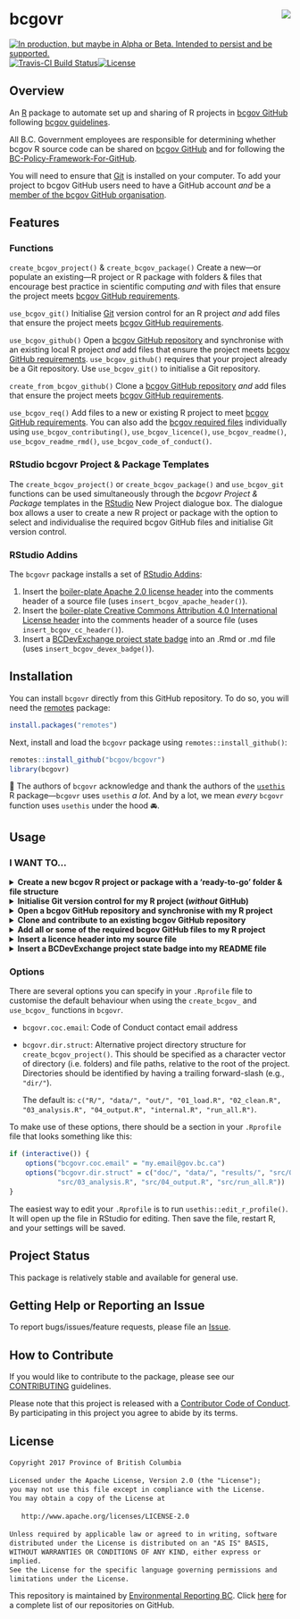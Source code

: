 
<!-- README.md is generated from README.Rmd. Please edit README.Rmd (this file) -->

# bcgovr <img src="img/logo.png" align="right" />

<div id="devex-badge">

<a rel="Delivery" href="https://github.com/BCDevExchange/assets/blob/master/README.md"><img alt="In production, but maybe in Alpha or Beta. Intended to persist and be supported." style="border-width:0" src="https://assets.bcdevexchange.org/images/badges/delivery.svg" title="In production, but maybe in Alpha or Beta. Intended to persist and be supported." /></a>[![Travis-CI
Build
Status](https://travis-ci.org/bcgov/bcgovr.svg?branch=master)](https://travis-ci.org/bcgov/bcgovr)[![License](https://img.shields.io/badge/License-Apache%202.0-blue.svg)](https://opensource.org/licenses/Apache-2.0)

</div>

## Overview

An [R](http://r-project.org) package to automate set up and sharing of R
projects in [bcgov GitHub](https://github.com/bcgov) following [bcgov
guidelines](https://github.com/bcgov/BC-Policy-Framework-For-GitHub).

All B.C. Government employees are responsible for determining whether
bcgov R source code can be shared on [bcgov
GitHub](https://github.com/bcgov) and for following the
[BC-Policy-Framework-For-GitHub](https://github.com/bcgov/BC-Policy-Framework-For-GitHub).

You will need to ensure that [Git](https://git-scm.com/) is installed on
your computer. To add your project to bcgov GitHub users need to have a
GitHub account *and* be a [member of the bcgov GitHub
organisation](https://github.com/bcgov/BC-Policy-Framework-For-GitHub/blob/master/BC-Gov-Org-HowTo/Cheatsheet.md).

## Features

### Functions

`create_bcgov_project()` & `create_bcgov_package()` Create a new—or
populate an existing—R project or R package with folders & files that
encourage best practice in scientific computing *and* with files that
ensure the project meets [bcgov GitHub
requirements](https://github.com/bcgov/BC-Policy-Framework-For-GitHub/blob/master/BC-Gov-Org-HowTo/Cheatsheet.md).

`use_bcgov_git()` Initialise [Git](https://git-scm.com/) version control
for an R project *and* add files that ensure the project meets [bcgov
GitHub
requirements](https://github.com/bcgov/BC-Policy-Framework-For-GitHub/blob/master/BC-Gov-Org-HowTo/Cheatsheet.md).

`use_bcgov_github()` Open a [bcgov GitHub
repository](https://github.com/bcgov) and synchronise with an existing
local R project *and* add files that ensure the project meets [bcgov
GitHub
requirements](https://github.com/bcgov/BC-Policy-Framework-For-GitHub/blob/master/BC-Gov-Org-HowTo/Cheatsheet.md).
`use_bcgov_github()` requires that your project already be a Git
repository. Use `use_bcgov_git()` to initialise a Git repository.

`create_from_bcgov_github()` Clone a [bcgov GitHub
repository](https://github.com/bcgov) *and* add files that ensure the
project meets [bcgov GitHub
requirements](https://github.com/bcgov/BC-Policy-Framework-For-GitHub/blob/master/BC-Gov-Org-HowTo/Cheatsheet.md).

`use_bcgov_req()` Add files to a new or existing R project to meet
[bcgov GitHub
requirements](https://github.com/bcgov/BC-Policy-Framework-For-GitHub/blob/master/BC-Gov-Org-HowTo/Cheatsheet.md).
You can also add the [bcgov required
files](https://github.com/bcgov/BC-Policy-Framework-For-GitHub/blob/master/BC-Gov-Org-HowTo/Cheatsheet.md)
individually using `use_bcgov_contributing()`, `use_bcgov_licence()`,
`use_bcgov_readme()`, `use_bcgov_readme_rmd()`,
`use_bcgov_code_of_conduct()`.

### RStudio bcgovr Project & Package Templates

The `create_bcgov_project()` or `create_bcgov_package()` and
`use_bcgov_git` functions can be used simultaneously through the *bcgovr
Project & Package* templates in the [RStudio](https://www.rstudio.com/)
New Project dialogue box. The dialogue box allows a user to create a new
R project or package with the option to select and individualise the
required bcgov GitHub files and initialise Git version control.

### RStudio Addins

The `bcgovr` package installs a set of [RStudio
Addins](https://rstudio.github.io/rstudioaddins/):

1)  Insert the [boiler-plate Apache 2.0 license
    header](https://github.com/bcgov/BC-Policy-Framework-For-GitHub/blob/master/BC-Open-Source-Development-Employee-Guide/Licenses.md)
    into the comments header of a source file (uses
    `insert_bcgov_apache_header()`).
2)  Insert the [boiler-plate Creative Commons Attribution 4.0
    International License
    header](https://github.com/bcgov/BC-Policy-Framework-For-GitHub/blob/master/BC-Open-Source-Development-Employee-Guide/Licenses.md)
    into the comments header of a source file (uses
    `insert_bcgov_cc_header()`).
3)  Insert a [BCDevExchange project state
    badge](https://github.com/BCDevExchange/assets/blob/master/README.md)
    into an .Rmd or .md file (uses `insert_bcgov_devex_badge()`).

## Installation

You can install `bcgovr` directly from this GitHub repository. To do so,
you will need the
[remotes](https://cran.r-project.org/web/packages/remotes/index.html)
package:

``` r
install.packages("remotes")
```

Next, install and load the `bcgovr` package using
`remotes::install_github()`:

``` r
remotes::install_github("bcgov/bcgovr")
library(bcgovr)
```

🎉 The authors of `bcgovr` acknowledge and thank the authors of the
[`usethis`](https://cran.r-project.org/web/packages/usethis/index.html)
R package—`bcgovr` uses `usethis` *a lot*. And by a lot, we mean *every*
`bcgovr` function uses `usethis` under the hood 🚘.

## Usage

### I WANT TO…

<details>

<summary><strong>Create a new bcgov R project or package with a
‘ready-to-go’ folder & file structure</strong></summary>

<br />

Create and open—or populate—a local R project using
`bcgovr::create_bcgov_project()`. Be sure to either specify your local
directory using the `path` argument, or `setwd("C:/my-new-project")`
before running `create_bcgov_project()`. The template `bcgovr` folders
and files and required bcgov GitHub files will be created in the new
directory. For using different project templates, see the
[Options](#options) section below. Type `?create_bcgov_project` in the R
console for
help.

``` r
create_bcgov_project(path = "C:/my-new-project", coc_email = "my.email@gov.bc.ca") 
```

    C:/my-new-project
    ├── 01_load.R
    ├── 02_clean.R
    ├── 03_analysis.R
    ├── 04_output.R
    ├── CODE_OF_CONDUCT.md
    ├── CONTRIBUTING.md
    ├── LICENSE
    ├── R
    ├── README.Rmd
    ├── data
    ├── my-new-project.Rproj
    ├── out
    └── run_all.R

The `create_bcgov_package()` function is used the same way as
`create_bcgov_project()` but will create all the folders & files to get
started on creating an R package. Type `?create_bcgov_package` in the R
console for help. The [R packages](http://r-pkgs.had.co.nz/) book by
Hadley Wickham is a very useful resource if you are looking to create R
packages.

``` r
create_bcgov_package(path = "C:/mynewrpackage", coc_email = "my.email@gov.bc.ca") 
```

    C:/mynewrpackage
    ├── CODE_OF_CONDUCT.md
    ├── CONTRIBUTING.md
    ├── DESCRIPTION
    ├── LICENSE
    ├── NAMESPACE
    ├── NEWS.md
    ├── R
    ├── README.Rmd
    ├── man
    ├── mynewrpackage.Rproj
    └── vignettes
        └── mynewrpackage.Rmd

Users can also use the *bcgovr Project & Package* templates in the
[RStudio](https://www.rstudio.com/) New Project dialogue box to create a
new R project or package. The dialogue box provides the option to select
and individualise the required bcgov GitHub files and initialise Git
version
control.

<img src="img/proj_template1.png" width="30%" /><img src="img/proj_template2.png" width="30%" /><img src="img/proj_template3.png" width="30%" />

<br />

</details>

<details>

<summary><strong>Initialise Git version control for my R project
(<i>without</i> GitHub)</strong></summary>

<br />

Put your local R project under version control by initialising a
[Git](https://git-scm.com/) repository using `use_bcgov_git()`—this
automatically completes staging and committing of the initial folders &
files inside the project. The `use_bcgov_git()` function also ensures
the project has the required bcgov GitHub files. Type `?use_bcgov_git`
in the R console for help.

``` r
use_bcgov_git(coc_email = "my.email@gov.bc.ca") 
```

<br />

</details>

<details>

<summary><strong>Open a bcgov GitHub repository and synchronise with my
R project</strong></summary>

<br />

Share your R project on [bcgov GitHub](https://github.com/bcgov) using
`use_bcgov_github()`. This requires that your project already be a Git
repository—use `use_bcgov_git()` to initialise a Git repository if
necessary. The `use_bcgov_github()` function creates a repository on
bcgov GitHub and adds and synchronises your local project with the newly
created bcgov GitHub origin. The `use_bcgov_github()` function also
ensures the project has the required bcgov GitHub files. Type
`?use_bcgov_github` in the R console for
help.

``` r
use_bcgov_github(organisation = "bcgov", coc_email = "my.email@gov.bc.ca") 
```

<br />

</details>

<details>

<summary><strong>Clone and contribute to an existing bcgov GitHub
repository</strong></summary>

<br />

Create a new local Git repository with a project or repository cloned
from bcgov GitHub using `create_from_bcgov_github()`. The
`create_from_bcgov_github()` function also ensures the project has the
required bcgov GitHub files. Type `?create_from_bcgov_github` in the R
console for
help.

``` r
create_from_bcgov_github(repo = "bcgov/bcgovr", destdir = "C:/my_directory") 
```

<br />

</details>

<details>

<summary><strong>Add all or some of the required bcgov GitHub files to
my R project</strong></summary>

<br />

Add the [required bcgov
GitHub](https://github.com/bcgov/BC-Policy-Framework-For-GitHub/blob/master/BC-Gov-Org-HowTo/Cheatsheet.md)
files—a LICENCE, a README, a CODE OF CONDUCT and a CONTRIBUTING file—to
any new or existing bcgov R project or package using `use_bcgov_req()`.
Type `?use_bcgov_req` in the R console for help.

You can use the `licence`, `coc_email` & `rmarkdown` arguments to change
the default Apache 2.0 License, add your contact details to the Code of
Conduct, or decline a README.Rmd file—maybe you only want a README.md
for the
project?

``` r
use_bcgov_req(licence = "cc-by", rmarkdown = FALSE, coc_email = "my.email@gov.bc.ca")
```

You can also add the individual required files as needed using:

``` r
use_bcgov_licence()
use_bcgov_readme()
use_bcgov_contributing()
use_bcgov_code_of_conduct(coc_email = "my.email@gov.bc.ca")
```

<br />

</details>

<details>

<summary><strong>Insert a licence header into my source
file</strong></summary>

<br />

Need to add that Apache 2.0 or Creative Commons License header to a
source file? Just click-click:

![](img/bcgovr_addin_licence.gif)

You can also use `insert_bcgov_apache_header()` or
`insert_bcgov_cc_header()`.

<br />

</details>

<details>

<summary><strong>Insert a BCDevExchange project state badge into my
README file</strong></summary>

<br />

Need to add a Project State Badge to your README file? Just
click-click-click-click:

![](img/bcgovr_addin_badge.gif)

You can also use `insert_bcgov_devex_badge("inspiration")`. Type
`?insert_bcgov_devex_badge` in the R console for the list of badge
options and other help.

</details>

### Options

There are several options you can specify in your `.Rprofile` file to
customise the default behaviour when using the `create_bcgov_` and
`use_bcgov_` functions in `bcgovr`.

  - `bcgovr.coc.email`: Code of Conduct contact email address

  - `bcgovr.dir.struct`: Alternative project directory structure for
    `create_bcgov_project()`. This should be specified as a character
    vector of directory (i.e. folders) and file paths, relative to the
    root of the project. Directories should be identified by having a
    trailing forward-slash (e.g., `"dir/"`).
    
    The default is: `c("R/", "data/", "out/", "01_load.R", "02_clean.R",
    "03_analysis.R", "04_output.R", "internal.R", "run_all.R")`.

To make use of these options, there should be a section in your
`.Rprofile` file that looks something like this:

``` r
if (interactive()) {
    options("bcgovr.coc.email" = "my.email@gov.bc.ca")
    options("bcgovr.dir.struct" = c("doc/", "data/", "results/", "src/01_load.R", "src/02_clean.R",
            "src/03_analysis.R", "src/04_output.R", "src/run_all.R"))
}
```

The easiest way to edit your `.Rprofile` is to run
`usethis::edit_r_profile()`. It will open up the file in RStudio for
editing. Then save the file, restart R, and your settings will be saved.

## Project Status

This package is relatively stable and available for general use.

## Getting Help or Reporting an Issue

To report bugs/issues/feature requests, please file an
[Issue](https://github.com/bcgov/bcgovr/issues/).

## How to Contribute

If you would like to contribute to the package, please see our
[CONTRIBUTING](CONTRIBUTING.md) guidelines.

Please note that this project is released with a [Contributor Code of
Conduct](CODE_OF_CONDUCT.md). By participating in this project you agree
to abide by its terms.

## License

    Copyright 2017 Province of British Columbia
    
    Licensed under the Apache License, Version 2.0 (the "License");
    you may not use this file except in compliance with the License.
    You may obtain a copy of the License at 
    
       http://www.apache.org/licenses/LICENSE-2.0
    
    Unless required by applicable law or agreed to in writing, software
    distributed under the License is distributed on an "AS IS" BASIS,
    WITHOUT WARRANTIES OR CONDITIONS OF ANY KIND, either express or implied.
    See the License for the specific language governing permissions and
    limitations under the License.

This repository is maintained by [Environmental Reporting
BC](http://www2.gov.bc.ca/gov/content?id=FF80E0B985F245CEA62808414D78C41B).
Click [here](https://github.com/bcgov/EnvReportBC-RepoList) for a
complete list of our repositories on GitHub.
